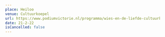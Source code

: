 ```yaml
---
place: Heiloo
venue: Cultuurkoepel
url: https://www.podiumvictorie.nl/programma/wies-en-de-liefde-cultuurkoepel-heiloo
date: 21-2-22
isCancelled: false
---
```


